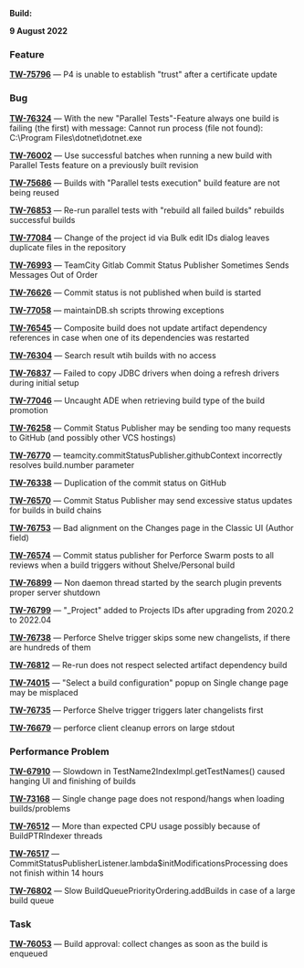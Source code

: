 [//]: # (title: TeamCity 2022.04.3 Release Notes)
[//]: # (auxiliary-id: TeamCity 2022.04.3 Release Notes)

__Build:__

__9 August 2022__


### Feature

**[TW-75796](https://youtrack.jetbrains.com/issue/TW-75796/P4-is-unable-to-establish-trust-after-a-certificate-update)** — P4 is unable to establish "trust" after a certificate update

### Bug

**[TW-76324](https://youtrack.jetbrains.com/issue/TW-76324/With-the-new-Parallel-Tests-Feature-always-one-build-is-failing-the-first-with-message-Cannot-run-process-file-not-found)** — With the new "Parallel Tests"-Feature always one build is failing (the first) with message: Cannot run process (file not found): C:\Program Files\dotnet\dotnet.exe

**[TW-76002](https://youtrack.jetbrains.com/issue/TW-76002/Use-successful-batches-when-running-a-new-build-with-Parallel-Tests-feature-on-a-previously-built-revision)** — Use successful batches when running a new build with Parallel Tests feature on a previously built revision

**[TW-75686](https://youtrack.jetbrains.com/issue/TW-75686/Builds-with-Parallel-tests-execution-build-feature-are-not-being-reused)** — Builds with "Parallel tests execution" build feature are not being reused

**[TW-76853](https://youtrack.jetbrains.com/issue/TW-76853/Re-run-parallel-tests-with-rebuild-all-failed-builds-rebuilds-successful-builds)** — Re-run parallel tests with "rebuild all failed builds" rebuilds successful builds

**[TW-77084](https://youtrack.jetbrains.com/issue/TW-77084/Change-of-the-project-id-via-Bulk-edit-IDs-dialog-leaves-duplicate-files-in-the-repository)** — Change of the project id via Bulk edit IDs dialog leaves duplicate files in the repository

**[TW-76993](https://youtrack.jetbrains.com/issue/TW-76993/TeamCity-Gitlab-Commit-Status-Publisher-Sometimes-Sends-Messages-Out-of-Order)** — TeamCity Gitlab Commit Status Publisher Sometimes Sends Messages Out of Order

**[TW-76626](https://youtrack.jetbrains.com/issue/TW-76626/Commit-status-is-not-published-when-build-is-started)** — Commit status is not published when build is started

**[TW-77058](https://youtrack.jetbrains.com/issue/TW-77058/maintainDBsh-scripts-throwing-exceptions)** — maintainDB.sh scripts throwing exceptions

**[TW-76545](https://youtrack.jetbrains.com/issue/TW-76545/Composite-build-does-not-update-artifact-dependency-references-in-case-when-one-of-its-dependencies-was-restarted)** — Composite build does not update artifact dependency references in case when one of its dependencies was restarted

**[TW-76304](https://youtrack.jetbrains.com/issue/TW-76304/Search-result-wtih-builds-with-no-access)** — Search result wtih builds with no access

**[TW-76837](https://youtrack.jetbrains.com/issue/TW-76837/Failed-to-copy-JDBC-drivers-when-doing-a-refresh-drivers-during-initial-setup)** — Failed to copy JDBC drivers when doing a refresh drivers during initial setup

**[TW-77046](https://youtrack.jetbrains.com/issue/TW-77046/Uncaught-ADE-when-retrieving-build-type-of-the-build-promotion)** — Uncaught ADE when retrieving build type of the build promotion

**[TW-76258](https://youtrack.jetbrains.com/issue/TW-76258/Commit-Status-Publisher-may-be-sending-too-many-requests-to-GitHub-and-possibly-other-VCS-hostings)** — Commit Status Publisher may be sending too many requests to GitHub (and possibly other VCS hostings)

**[TW-76770](https://youtrack.jetbrains.com/issue/TW-76770/teamcitycommitStatusPublishergithubContext-incorrectly-resolves-buildnumber-parameter)** — teamcity.commitStatusPublisher.githubContext incorrectly resolves build.number parameter

**[TW-76338](https://youtrack.jetbrains.com/issue/TW-76338/Duplication-of-the-commit-status-on-GitHub)** — Duplication of the commit status on GitHub

**[TW-76570](https://youtrack.jetbrains.com/issue/TW-76570/Commit-Status-Publisher-may-send-excessive-status-updates-for-builds-in-build-chains)** — Commit Status Publisher may send excessive status updates for builds in build chains

**[TW-76753](https://youtrack.jetbrains.com/issue/TW-76753/Bad-alignment-on-the-Changes-page-in-the-Classic-UI-Author-field)** — Bad alignment on the Changes page in the Classic UI (Author field)

**[TW-76574](https://youtrack.jetbrains.com/issue/TW-76574/Commit-status-publisher-for-Perforce-Swarm-posts-to-all-reviews-when-a-build-triggers-without-ShelvePersonal-build)** — Commit status publisher for Perforce Swarm posts to all reviews when a build triggers without Shelve/Personal build

**[TW-76899](https://youtrack.jetbrains.com/issue/TW-76899/Non-daemon-thread-started-by-the-search-plugin-prevents-proper-server-shutdown)** — Non daemon thread started by the search plugin prevents proper server shutdown

**[TW-76799](https://youtrack.jetbrains.com/issue/TW-76799/Project-added-to-Projects-IDs-after-upgrading-from-20202-to-202204)** — "_Project" added to Projects IDs after upgrading from 2020.2 to 2022.04

**[TW-76738](https://youtrack.jetbrains.com/issue/TW-76738/Perforce-Shelve-trigger-skips-some-new-changelists-if-there-are-hundreds-of-them)** — Perforce Shelve trigger skips some new changelists, if there are hundreds of them

**[TW-76812](https://youtrack.jetbrains.com/issue/TW-76812/Re-run-does-not-respect-selected-artifact-dependency-build)** — Re-run does not respect selected artifact dependency build

**[TW-74015](https://youtrack.jetbrains.com/issue/TW-74015/Select-a-build-configuration-popup-on-Single-change-page-may-be-misplaced)** — "Select a build configuration" popup on Single change page may be misplaced

**[TW-76735](https://youtrack.jetbrains.com/issue/TW-76735/Perforce-Shelve-trigger-triggers-later-changelists-first)** — Perforce Shelve trigger triggers later changelists first

**[TW-76679](https://youtrack.jetbrains.com/issue/TW-76679/perforce-client-cleanup-errors-on-large-stdout)** — perforce client cleanup errors on large stdout

### Performance Problem

**[TW-67910](https://youtrack.jetbrains.com/issue/TW-67910/Slowdown-in-TestName2IndexImplgetTestNames-caused-hanging-UI-and-finishing-of-builds)** — Slowdown in TestName2IndexImpl.getTestNames() caused hanging UI and finishing of builds

**[TW-73168](https://youtrack.jetbrains.com/issue/TW-73168/Single-change-page-does-not-respondhangs-when-loading-buildsproblems)** — Single change page does not respond/hangs when loading builds/problems

**[TW-76512](https://youtrack.jetbrains.com/issue/TW-76512/More-than-expected-CPU-usage-possibly-because-of-BuildPTRIndexer-threads)** — More than expected CPU usage possibly because of BuildPTRIndexer threads

**[TW-76517](https://youtrack.jetbrains.com/issue/TW-76517/CommitStatusPublisherListenerlambdainitModificationsProcessing-does-not-finish-within-14-hours)** — CommitStatusPublisherListener.lambda$initModificationsProcessing does not finish within 14 hours

**[TW-76802](https://youtrack.jetbrains.com/issue/TW-76802/Slow-BuildQueuePriorityOrderingaddBuilds-in-case-of-a-large-build-queue)** — Slow BuildQueuePriorityOrdering.addBuilds in case of a large build queue

### Task

**[TW-76053](https://youtrack.jetbrains.com/issue/TW-76053/Build-approval-collect-changes-as-soon-as-the-build-is-enqueued)** — Build approval: collect changes as soon as the build is enqueued
